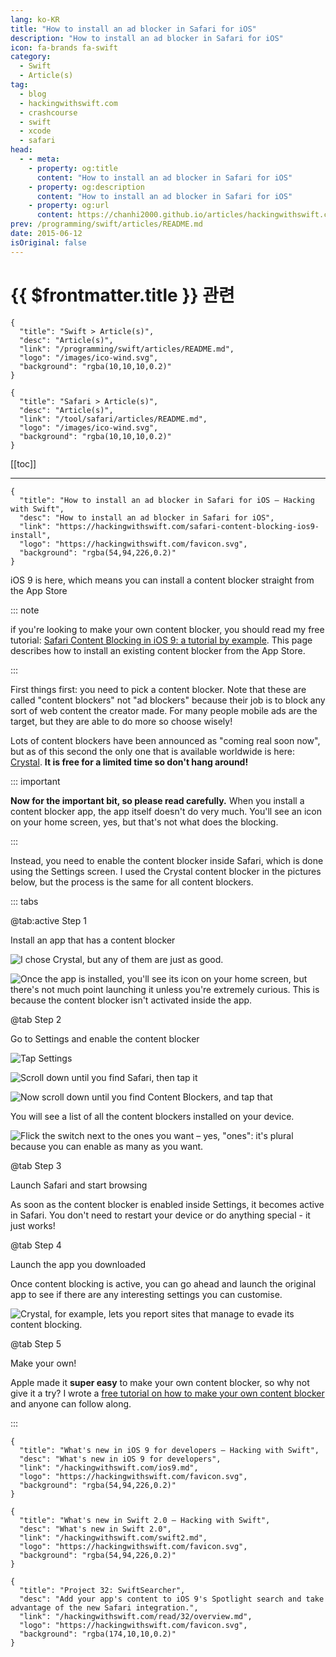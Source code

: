 ```yaml
---
lang: ko-KR
title: "How to install an ad blocker in Safari for iOS"
description: "How to install an ad blocker in Safari for iOS"
icon: fa-brands fa-swift
category:
  - Swift
  - Article(s)
tag: 
  - blog
  - hackingwithswift.com
  - crashcourse
  - swift
  - xcode
  - safari
head:
  - - meta:
    - property: og:title
      content: "How to install an ad blocker in Safari for iOS"
    - property: og:description
      content: "How to install an ad blocker in Safari for iOS"
    - property: og:url
      content: https://chanhi2000.github.io/articles/hackingwithswift.com/safari-content-blocking-ios9-install.html
prev: /programming/swift/articles/README.md
date: 2015-06-12
isOriginal: false
---
```


# {{ $frontmatter.title }} 관련

```component VPCard
{
  "title": "Swift > Article(s)",
  "desc": "Article(s)",
  "link": "/programming/swift/articles/README.md",
  "logo": "/images/ico-wind.svg",
  "background": "rgba(10,10,10,0.2)"
}
```

```component VPCard
{
  "title": "Safari > Article(s)",
  "desc": "Article(s)",
  "link": "/tool/safari/articles/README.md",
  "logo": "/images/ico-wind.svg",
  "background": "rgba(10,10,10,0.2)"
}
```

[[toc]]

---

```component VPCard
{
  "title": "How to install an ad blocker in Safari for iOS – Hacking with Swift",
  "desc": "How to install an ad blocker in Safari for iOS",
  "link": "https://hackingwithswift.com/safari-content-blocking-ios9-install",
  "logo": "https://hackingwithswift.com/favicon.svg",
  "background": "rgba(54,94,226,0.2)"
}
```

iOS 9 is here, which means you can install a content blocker straight from the App Store

::: note

if you're looking to make your own content blocker, you should read my free tutorial: [Safari Content Blocking in iOS 9: a tutorial by example](/hackingwithswift.com/safari-content-blocking-ios9.md). This page describes how to install an existing content blocker from the App Store.

:::

First things first: you need to pick a content blocker. Note that these are called "content blockers" not "ad blockers" because their job is to block any sort of web content the creator made. For many people mobile ads are the target, but they are able to do more so choose wisely!

Lots of content blockers have been announced as "coming real soon now", but as of this second the only one that is available worldwide is here: [<FontIcon icon="fa-brands fa-app-store-ios"/>Crystal](https://apps.apple.com/us/app/crystal-adblock-block-unwanted-ads/id1022177308). **It is free for a limited time so don't hang around!**

::: important

**Now for the important bit, so please read carefully.** When you install a content blocker app, the app itself doesn't do very much. You'll see an icon on your home screen, yes, but that's not what does the blocking.

:::

Instead, you need to enable the content blocker inside Safari, which is done using the Settings screen. I used the Crystal content blocker in the pictures below, but the process is the same for all content blockers.

::: tabs

@tab:active Step 1

Install an app that has a content blocker

![I chose [<FontIcon icon="fa-brands fa-app-store-ios"/>Crystal](https://apps.apple.com/us/app/crystal-adblock-block-unwanted-ads/id1022177308), but any of them are just as good.](https://hackingwithswift.com/img/articles/content_block1.png)

![Once the app is installed, you'll see its icon on your home screen, but there's not much point launching it unless you're extremely curious. This is because **the content blocker isn't activated inside the app**.](https://hackingwithswift.com/img/articles/content_block2.png)

@tab Step 2

Go to Settings and enable the content blocker

![Tap Settings](https://hackingwithswift.com/img/articles/content_block3.png)

![Scroll down until you find Safari, then tap it](https://hackingwithswift.com/img/articles/content_block4.png)

![Now scroll down until you find Content Blockers, and tap that](https://hackingwithswift.com/img/articles/content_block5.png)

You will see a list of all the content blockers installed on your device.

![Flick the switch next to the ones you want – yes, "ones": it's plural because you can enable as many as you want.](https://hackingwithswift.com/img/articles/content_block6.png)

@tab Step 3

Launch Safari and start browsing

As soon as the content blocker is enabled inside Settings, it becomes active in Safari. You don't need to restart your device or do anything special - it just works!

@tab Step 4

Launch the app you downloaded

Once content blocking is active, you can go ahead and launch the original app to see if there are any interesting settings you can customise. 

![Crystal, for example, lets you report sites that manage to evade its content blocking.](https://hackingwithswift.com/img/articles/content_block7.png)

@tab Step 5

Make your own!

Apple made it **super easy** to make your own content blocker, so why not give it a try? I wrote a [free tutorial on how to make your own content blocker](/hackingwithswift.com/safari-content-blocking-ios9.md) and anyone can follow along.

:::

```component VPCard
{
  "title": "What's new in iOS 9 for developers – Hacking with Swift",
  "desc": "What's new in iOS 9 for developers",
  "link": "/hackingwithswift.com/ios9.md",
  "logo": "https://hackingwithswift.com/favicon.svg",
  "background": "rgba(54,94,226,0.2)"
}
```

```component VPCard
{
  "title": "What's new in Swift 2.0 – Hacking with Swift",
  "desc": "What's new in Swift 2.0",
  "link": "/hackingwithswift.com/swift2.md",
  "logo": "https://hackingwithswift.com/favicon.svg",
  "background": "rgba(54,94,226,0.2)"
}
```

```component VPCard
{
  "title": "Project 32: SwiftSearcher",
  "desc": "Add your app's content to iOS 9's Spotlight search and take advantage of the new Safari integration.",
  "link": "/hackingwithswift.com/read/32/overview.md",
  "logo": "https://hackingwithswift.com/favicon.svg",
  "background": "rgba(174,10,10,0.2)"
}
```

<SiteInfo
  name="Introduction to WebKit Content Blockers | WebKit"
  desc="Describing content blocking rules in a structured format ahead-of-time, rather than running extension-provided code."
  url="https://webkit.org/blog/3476/content-blockers-first-look/"
  logo="https://webkit.org/favicon.ico"
  preview="https://webkit.org/wp-content/themes/webkit/images/twitter-card.png"/>

